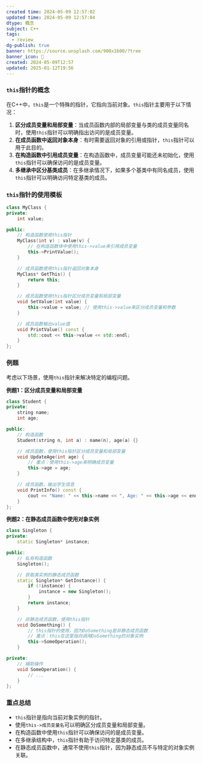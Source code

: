 ```yaml
---
created time: 2024-05-09 12:57:02
updated time: 2024-05-09 12:57:04
dtype: 概念
subject: C++
tags:
  - review
dg-publish: true
banner: https://source.unsplash.com/900x1600/?tree
banner_icon: 🧠
created: 2024-05-09T12:57
updated: 2025-01-12T19:56
---
```


### `this`指针的概念
在C++中，`this`是一个特殊的指针，它指向当前对象。`this`指针主要用于以下情况：

1. **区分成员变量和局部变量**：当成员函数内部的局部变量与类的成员变量同名时，使用`this`指针可以明确指出访问的是成员变量。
2. **在成员函数中返回对象本身**：有时需要返回对象的引用或指针，`this`指针可以用于此目的。
3. **在构造函数中引用成员变量**：在构造函数中，成员变量可能还未初始化，使用`this`指针可以确保访问的是成员变量。
4. **多继承中区分基类成员**：在多继承情况下，如果多个基类中有同名成员，使用`this`指针可以明确访问特定基类的成员。

### `this`指针的使用模板
```C++
class MyClass {
private:
    int value;

public:
    // 构造函数使用this指针
    MyClass(int v) : value(v) {
        // 在构造函数体中使用this->value来引用成员变量
        this->PrintValue();
    }

    // 成员函数使用this指针返回对象本身
    MyClass* GetThis() {
        return this;
    }

    // 成员函数使用this指针区分成员变量和局部变量
    void SetValue(int value) {
        this->value = value; // 使用this->value来区分成员变量和参数
    }

    // 成员函数输出value值
    void PrintValue() const {
        std::cout << this->value << std::endl;
    }
};
```

### 例题
考虑以下场景，使用`this`指针来解决特定的编程问题。

**例题1：区分成员变量和局部变量**

```C++
class Student {
private:
    string name;
    int age;

public:
    // 构造函数
    Student(string n, int a) : name(n), age(a) {}

    // 成员函数，使用this指针区分成员变量和局部变量
    void UpdateAge(int age) {
        // 重点：使用this->age来明确成员变量
        this->age = age;
    }

    // 成员函数，输出学生信息
    void PrintInfo() const {
        cout << "Name: " << this->name << ", Age: " << this->age << endl;
    }
};
```

**例题2：在静态成员函数中使用对象实例**

```C++
class Singleton {
private:
    static Singleton* instance;

public:
    // 私有构造函数
    Singleton();

    // 获取类实例的静态成员函数
    static Singleton* GetInstance() {
        if (!instance) {
            instance = new Singleton();
        }
        return instance;
    }

    // 非静态成员函数，使用this指针
    void DoSomething() {
        // this指针的使用，因为DoSomething是非静态成员函数
        // 重点：this在这里指向调用DoSomething的对象实例
        this->SomeOperation();
    }

private:
    // 辅助操作
    void SomeOperation() {
        // ...
    }
};
```

### 重点总结
- `this`指针是指向当前对象实例的指针。
- 使用`this->成员变量名`可以明确区分成员变量和局部变量。
- 在构造函数中使用`this`指针可以确保访问的是成员变量。
- 在多继承结构中，`this`指针有助于访问特定基类的成员。
- 在静态成员函数中，通常不使用`this`指针，因为静态成员不与特定的对象实例关联。

